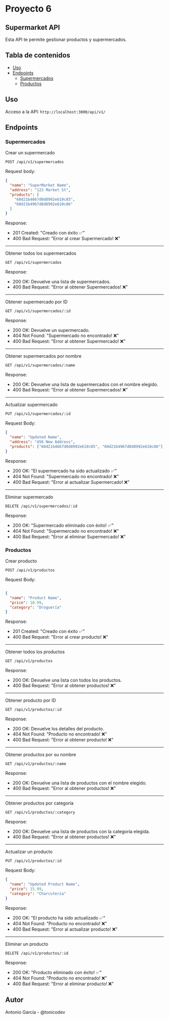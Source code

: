 # Proyecto 6

## Supermarket API
Esta API te permite gestionar productos y supermercados.

## Tabla de contenidos
- [Uso](#uso)
- [Endpoints](#endpoints)
  - [Supermercados](#supermercados)
  - [Productos](#productos)

## Uso
Acceso a la API: `http://localhost:3000/api/v1/`

## Endpoints
### Supermercados
Crear un supermercado

```http
POST /api/v1/supermercados
```

Request body:

```json
{
  "name": "SuperMarket Name",
  "address": "123 Market St",
  "products": [
    "60d21b4667d0d8992e610c85",
    "60d21b4967d0d8992e610c86"
  ]
}
```

Response:

  - 201 Created: "Creado con éxito ✅"
  - 400 Bad Request: "Error al crear Supermercado! ❌"

<hr>

Obtener todos los supermercados

```http
GET /api/v1/supermercados
```
Response:

  - 200 OK: Devuelve una lista de supermercados.
  - 400 Bad Request: "Error al obtener Supermercados! ❌"

<hr>

Obtener supermercado por ID

```http
GET /api/v1/supermercados/:id
```

Response:

  - 200 OK: Devuelve un supermercado.
  - 404 Not Found: "Supermercado no encontrado! ❌"
  - 400 Bad Request: "Error al obtener Supermercado! ❌"

<hr>

Obtener supermercados por nombre

```http
GET /api/v1/supermercados/:name
```

Response:

  - 200 OK: Devuelve una lista de supermercados con el nombre elegido.
  - 400 Bad Request: "Error al obtener Supermercados! ❌"

<hr>

Actualizar supermercado

```http
PUT /api/v1/supermercados/:id
```

Request Body:

```json
{
  "name": "Updated Name",
  "address": "456 New Address",
  "products": ["60d21b4667d0d8992e610c85", "60d21b4967d0d8992e610c86"]
}
```

Response:

  - 200 OK: "El supermercado ha sido actualizado ✅"
  - 404 Not Found: "Supermercado no encontrado! ❌"
  - 400 Bad Request: "Error al actualizar Supermercado! ❌"

<hr>

Eliminar supermercado

```http
DELETE /api/v1/supermercados/:id
```

Response:

  - 200 OK: "Supermercado eliminado con éxito! ✅"
  - 404 Not Found: "Supermercado no encontrado! ❌"
  - 400 Bad Request: "Error al eliminar Supermercado! ❌"

### Productos
Crear producto

```http
POST /api/v1/productos
```

Request Body:

```json

{
  "name": "Product Name",
  "price": 10.99,
  "category": "Droguería"
}
```

Response:

  - 201 Created: "Creado con éxito ✅"
  - 400 Bad Request: "Error al crear producto! ❌"

<hr>

Obtener todos los productos

```http
GET /api/v1/productos
```

Response:

  - 200 OK: Devuelve una lista con todos los productos.
  - 400 Bad Request: "Error al obtener productos! ❌"

<hr>

Obtener producto por ID

```http
GET /api/v1/productos/:id
```

Response:

  - 200 OK: Devuelve los detalles del producto.
  - 404 Not Found: "Producto no encontrado! ❌"
  - 400 Bad Request: "Error al obtener producto! ❌"

<hr>


Obtener productos por su nombre

```http
GET /api/v1/productos/:name
```

Response:

  - 200 OK: Devuelve una lista de productos con el nombre elegido.
  - 400 Bad Request: "Error al obtener productos! ❌"

<hr>

Obtener productos por categoría

```http
GET /api/v1/productos/:category
```

Response:

  - 200 OK: Devuelve una lista de productos con la categoría elegida.
  - 400 Bad Request: "Error al obtener productos! ❌"

<hr>

Actualizar un producto

```http
PUT /api/v1/productos/:id
```

Request Body:

```json
{
  "name": "Updated Product Name",
  "price": 15.99,
  "category": "Charcutería"
}
```

Response:

  - 200 OK: "El producto ha sido actualizado ✅"
  - 404 Not Found: "Producto no encontrado! ❌"
  - 400 Bad Request: "Error al actualizar producto! ❌"

<hr>

Eliminar un producto

```http
DELETE /api/v1/productos/:id
```

Response:

  - 200 OK: "Producto eliminado con éxito! ✅"
  - 404 Not Found: "Producto no encontrado! ❌"
  - 400 Bad Request: "Error al eliminar producto! ❌"

## Autor
Antonio García - @tonicodev